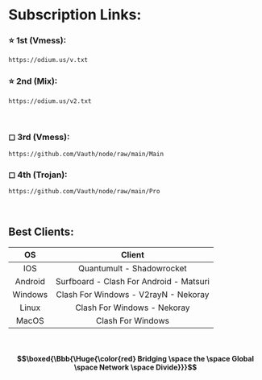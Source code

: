 # Subscription Links:

### ⭐ 1st (Vmess):
```html
https://odium.us/v.txt
```

### ⭐ 2nd (Mix):
```html
https://odium.us/v2.txt
```

<br>

### ◻ 3rd (Vmess):
```html
https://github.com/Vauth/node/raw/main/Main
```

### ◻ 4th (Trojan):
```html
https://github.com/Vauth/node/raw/main/Pro
```

<br>

## Best Clients:

|    OS   |                   Client               |
|:-------:|:--------------------------------------:|
|   IOS   |        Quantumult - Shadowrocket       |
| Android |Surfboard - Clash For Android - Matsuri |
| Windows |   Clash For Windows - V2rayN - Nekoray |
|  Linux  |      Clash For Windows - Nekoray       |
|  MacOS  |           Clash For Windows            |

<br>

#### $$\boxed{\Bbb{\Huge{\color{red} Bridging \space the \space Global \space Network \space Divide}}}$$
